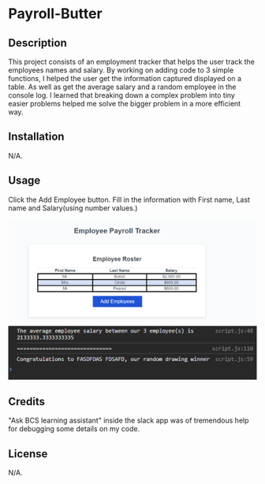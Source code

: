 # Payroll-Butter

## Description

This project consists of an employment tracker that helps the user track the employees names and salary.
By working on adding code to 3 simple functions, I helped the user get the information captured displayed on a table. As well as get the average salary and a random employee in the console log.
I learned that breaking down a complex problem into tiny easier problems helped me solve the bigger problem in a more efficient way.   

## Installation

N/A.

## Usage

Click the Add Employee button. 
Fill in the information with First name, Last name and Salary(using number values.)

![alt text](<assets/Images/payroll tracker example.png>)
![alt text](<assets/Images/Screenshot 2024-04-15 213406.png>)
## Credits

"Ask BCS learning assistant" inside the slack app was of tremendous help for debugging some details on my code. 

## License
N/A.